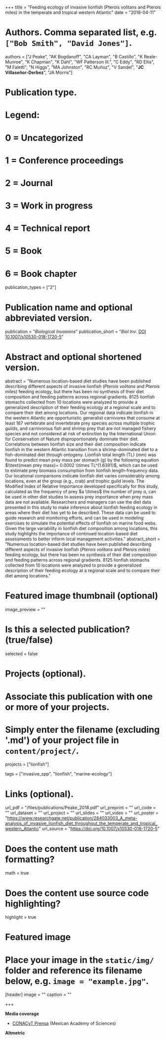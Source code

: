 +++
title = "Feeding ecology of invasive lionfish (Pterois volitans and Pterois miles) in the temperate and tropical western Atlantic"
date = "2018-04-11"

# Authors. Comma separated list, e.g. `["Bob Smith", "David Jones"]`.
authors = ["J Peake", "AK Bogdanoff", "CA Layman", "B Castillo", "K Reale-Munroe", "K Chapman", "K Dahl", "WF Patterson III.", "C Eddy", "RD Ellis", "M Faletti", "N Higgs", "MA Johnston", "RC Muñoz", "V Sandel", "**JC Villaseñor-Derbez**", "JA Morris"]

# Publication type.
# Legend:
# 0 = Uncategorized
# 1 = Conference proceedings
# 2 = Journal
# 3 = Work in progress
# 4 = Technical report
# 5 = Book
# 6 = Book chapter
publication_types = ["2"]

# Publication name and optional abbreviated version.
publication = "*Biological Invasions*"
publication_short = "*Biol Inv*. [DOI 10.1007/s10530-018-1720-5](https://doi.org/10.1007/s10530-018-1720-5)"

# Abstract and optional shortened version.
abstract = "Numerous location-based diet studies have been published describing different aspects of invasive lionfish (*Pterois volitans* and *Pterois miles*) feeding ecology, but there has been no synthesis of their diet composition and feeding patterns across regional gradients. 8125 lionfish stomachs collected from 10 locations were analyzed to provide a generalized description of their feeding ecology at a regional scale and to compare their diet among locations. Our regional data indicate lionfish in the western Atlantic are opportunistic generalist carnivores that consume at least 167 vertebrate and invertebrate prey species across multiple trophic guilds, and carnivorous fish and shrimp prey that are not managed fishery species and not considered at risk of extinction by the International Union for Conservation of Nature disproportionately dominate their diet. Correlations between lionfish size and their diet composition indicate lionfish in the western Atlantic transition from a shrimp-dominated diet to a fish-dominated diet through ontogeny. Lionfish total length (TL) (mm) was found to predict mean prey mass per stomach (g) by the following equation $\\text{mean prey mass}= 0.0002 \\times TL^{1.6391}$, which can be used to estimate prey biomass consumption from lionfish length-frequency data. Our locational comparisons indicate lionfish diet varies considerably among locations, even at the group (e.g., crab) and trophic guild levels. The Modified Index of Relative Importance developed specifically for this study, calculated as the frequency of prey $a \\times$ the number of prey $a$, can be used in other diet studies to assess prey importance when prey mass data are not available. Researchers and managers can use the diet data presented in this study to make inference about lionfish feeding ecology in areas where their diet has yet to be described. These data can be used to guide research and monitoring efforts, and can be used in modeling exercises to simulate the potential effects of lionfish on marine food webs. Given the large variability in lionfish diet composition among locations, this study highlights the importance of continued location-based diet assessments to better inform local management activities."
abstract_short = "Numerous location-based diet studies have been published describing different aspects of invasive lionfish (*Pterois volitans* and *Pterois miles*) feeding ecology, but there has been no synthesis of their diet composition and feeding patterns across regional gradients. 8125 lionfish stomachs collected from 10 locations were analyzed to provide a generalized description of their feeding ecology at a regional scale and to compare their diet among locations."

# Featured image thumbnail (optional)
image_preview = ""

# Is this a selected publication? (true/false)
selected = false

# Projects (optional).
#   Associate this publication with one or more of your projects.
#   Simply enter the filename (excluding '.md') of your project file in `content/project/`.
projects = ["lionfish"]

tags = ["invasive_spp", "lionfish", "marine-ecology"]

# Links (optional).
url_pdf = "/files/publications/Peake_2018.pdf"
url_preprint = ""
url_code = ""
url_dataset = ""
url_project = ""
url_slides = ""
url_video = ""
url_poster = "https://www.researchgate.net/publication/284033003_A_meta-analysis_of_invasive_lionfish_diet_throughout_the_temperate_and_tropical_western_Atlantic"
url_source = "https://doi.org/10.1007/s10530-018-1720-5"

# Does the content use math formatting?
math = true

# Does the content use source code highlighting?
highlight = true

# Featured image
# Place your image in the `static/img/` folder and reference its filename below, e.g. `image = "example.jpg"`.
[header]
image = ""
caption = ""

+++

**Media coverage**

- [CONACyT Prensa](http://www.conacytprensa.mx/index.php/ciencia/mundo-vivo/21795-lionfish-pez-leon-atlantico) (Mexican Academy of Sciences)

**Altmetric**

<script type="text/javascript" src="https://d1bxh8uas1mnw7.cloudfront.net/assets/embed.js"></script><div class="altmetric-embed" data-badge-type="donut" data-altmetric-id="36454318" />
